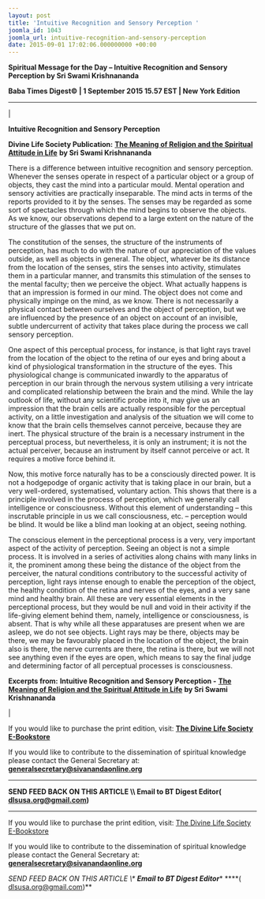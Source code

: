 ```yaml
---
layout: post
title: 'Intuitive Recognition and Sensory Perception '
joomla_id: 1043
joomla_url: intuitive-recognition-and-sensory-perception
date: 2015-09-01 17:02:06.000000000 +00:00
---
```

  

















































**Spiritual Message for the Day – Intuitive Recognition and Sensory Perception by Sri Swami Krishnananda**

 **Baba Times Digest© | 1 September 2015 15.57 EST | New York Edition**

* * *

| 

**Intuitive Recognition and Sensory Perception**

**Divine Life Society Publication:** [**The Meaning of Religion and the Spiritual Attitude in Life**](http://www.swami-krishnananda.org/disc/disc_102.html) **by Sri Swami Krishnananda**

There is a difference between intuitive recognition and sensory perception. Whenever the senses operate in respect of a particular object or a group of objects, they cast the mind into a particular mould. Mental operation and sensory activities are practically inseparable. The mind acts in terms of the reports provided to it by the senses. The senses may be regarded as some sort of spectacles through which the mind begins to observe the objects. As we know, our observations depend to a large extent on the nature of the structure of the glasses that we put on.

The constitution of the senses, the structure of the instruments of perception, has much to do with the nature of our appreciation of the values outside, as well as objects in general. The object, whatever be its distance from the location of the senses, stirs the senses into activity, stimulates them in a particular manner, and transmits this stimulation of the senses to the mental faculty; then we perceive the object. What actually happens is that an impression is formed in our mind. The object does not come and physically impinge on the mind, as we know. There is not necessarily a physical contact between ourselves and the object of perception, but we are influenced by the presence of an object on account of an invisible, subtle undercurrent of activity that takes place during the process we call sensory perception.

One aspect of this perceptual process, for instance, is that light rays travel from the location of the object to the retina of our eyes and bring about a kind of physiological transformation in the structure of the eyes. This physiological change is communicated inwardly to the apparatus of perception in our brain through the nervous system utilising a very intricate and complicated relationship between the brain and the mind. While the lay outlook of life, without any scientific probe into it, may give us an impression that the brain cells are actually responsible for the perceptual activity, on a little investigation and analysis of the situation we will come to know that the brain cells themselves cannot perceive, because they are inert. The physical structure of the brain is a necessary instrument in the perceptual process, but nevertheless, it is only an instrument; it is not the actual perceiver, because an instrument by itself cannot perceive or act. It requires a motive force behind it.

Now, this motive force naturally has to be a consciously directed power. It is not a hodgepodge of organic activity that is taking place in our brain, but a very well-ordered, systematised, voluntary action. This shows that there is a principle involved in the process of perception, which we generally call intelligence or consciousness. Without this element of understanding – this inscrutable principle in us we call consciousness, etc. – perception would be blind. It would be like a blind man looking at an object, seeing nothing.

The conscious element in the perceptional process is a very, very important aspect of the activity of perception. Seeing an object is not a simple process. It is involved in a series of activities along chains with many links in it, the prominent among these being the distance of the object from the perceiver, the natural conditions contributory to the successful activity of perception, light rays intense enough to enable the perception of the object, the healthy condition of the retina and nerves of the eyes, and a very sane mind and healthy brain. All these are very essential elements in the perceptional process, but they would be null and void in their activity if the life-giving element behind them, namely, intelligence or consciousness, is absent. That is why while all these apparatuses are present when we are asleep, we do not see objects. Light rays may be there, objects may be there, we may be favourably placed in the location of the object, the brain also is there, the nerve currents are there, the retina is there, but we will not see anything even if the eyes are open, which means to say the final judge and determining factor of all perceptual processes is consciousness.



**Excerpts from:**  **Intuitive Recognition and Sensory Perception -** [**The Meaning of Religion and the Spiritual Attitude in Life**](http://www.swami-krishnananda.org/disc/disc_102.html) **by Sri Swami Krishnananda**

 |



If you would like to purchase the print edition, visit: **[The Divine Life Society E-Bookstore](http://www.dlshq.org/download/download.htm)**

If you would like to contribute to the dissemination of spiritual knowledge please contact the General Secretary at: [](mailto:%20%3Cscript%20type=%27text/javascript%27%3E%20%3C%21--%20var%20prefix%20=%20%27ma%27%20+%20%27il%27%20+%20%27to%27;%20var%20path%20=%20%27hr%27%20+%20%27ef%27%20+%20%27=%27;%20var%20addy57016%20=%20%27generalsecretary%27%20+%20%27@%27;%20addy57016%20=%20addy57016%20+%20%27sivanandaonline%27%20+%20%27.%27%20+%20%27org%27;%20document.write%28%27%3Ca%20%27%20+%20path%20+%20%27%5C%27%27%20+%20prefix%20+%20%27:%27%20+%20addy57016%20+%20%27%5C%27%3E%27%29;%20document.write%28addy57016%29;%20document.write%28%27%3C%5C/a%3E%27%29;%20//--%3E%5Cn%20%3C/script%3E%3Cscript%20type=%27text/javascript%27%3E%20%3C%21--%20document.write%28%27%3Cspan%20style=%5C%27display:%20none;%5C%27%3E%27%29;%20//--%3E%20%3C/script%3EThis%20email%20address%20is%20being%20protected%20from%20spambots.%20You%20need%20JavaScript%20enabled%20to%20view%20it.%20%3Cscript%20type=%27text/javascript%27%3E%20%3C%21--%20document.write%28%27%3C/%27%29;%20document.write%28%27span%3E%27%29;%20//--%3E%20%3C/script%3E?subject=Contribution%20to%20Dissemination%20of%20Spiritual%20Knowledge) **generalsecretary@sivanandaonline.org**

****

**SEND FEED BACK ON THIS ARTICLE \\\ Email to BT Digest Editor[](mailto:%20%3Cscript%20type=%27text/javascript%27%3E%20%3C%21--%20var%20prefix%20=%20%27ma%27%20+%20%27il%27%20+%20%27to%27;%20var%20path%20=%20%27hr%27%20+%20%27ef%27%20+%20%27=%27;%20var%20addy72654%20=%20%27dlsusa.org%27%20+%20%27@%27;%20addy72654%20=%20addy72654%20+%20%27gmail%27%20+%20%27.%27%20+%20%27com%27;%20document.write%28%27%3Ca%20%27%20+%20path%20+%20%27%5C%27%27%20+%20prefix%20+%20%27:%27%20+%20addy72654%20+%20%27%5C%27%3E%27%29;%20document.write%28addy72654%29;%20document.write%28%27%3C%5C/a%3E%27%29;%20//--%3E%5Cn%20%3C/script%3E%3Cscript%20type=%27text/javascript%27%3E%20%3C%21--%20document.write%28%27%3Cspan%20style=%5C%27display:%20none;%5C%27%3E%27%29;%20//--%3E%20%3C/script%3EThis%20email%20address%20is%20being%20protected%20from%20spambots.%20You%20need%20JavaScript%20enabled%20to%20view%20it.%20%3Cscript%20type=%27text/javascript%27%3E%20%3C%21--%20document.write%28%27%3C/%27%29;%20document.write%28%27span%3E%27%29;%20//--%3E%20%3C/script%3E?subject=DLS%20Posts)( [dlsusa.org@gmail.com](mailto:dlsusa.org@gmail.com))**



* * *



  

If you would like to purchase the print edition, visit: [The Divine Life Society E-Bookstore](http://www.dlshq.org/download/download.htm)

If you would like to contribute to the dissemination of spiritual knowledge please contact the General Secretary at: **[generalsecretary@sivanandaonline.org](mailto:generalsecretary@sivanandaonline.org)**

**SEND FEED BACK ON THIS ARTICLE \\\**  **Email to BT Digest Editor**** [](mailto:%20%3Cscript%20type=%27text/javascript%27%3E%20%3C%21--%20var%20prefix%20=%20%27ma%27%20+%20%27il%27%20+%20%27to%27;%20var%20path%20=%20%27hr%27%20+%20%27ef%27%20+%20%27=%27;%20var%20addy72654%20=%20%27dlsusa.org%27%20+%20%27@%27;%20addy72654%20=%20addy72654%20+%20%27gmail%27%20+%20%27.%27%20+%20%27com%27;%20document.write%28%27%3Ca%20%27%20+%20path%20+%20%27%5C%27%27%20+%20prefix%20+%20%27:%27%20+%20addy72654%20+%20%27%5C%27%3E%27%29;%20document.write%28addy72654%29;%20document.write%28%27%3C%5C/a%3E%27%29;%20//--%3E%5Cn%20%3C/script%3E%3Cscript%20type=%27text/javascript%27%3E%20%3C%21--%20document.write%28%27%3Cspan%20style=%5C%27display:%20none;%5C%27%3E%27%29;%20//--%3E%20%3C/script%3EThis%20email%20address%20is%20being%20protected%20from%20spambots.%20You%20need%20JavaScript%20enabled%20to%20view%20it.%20%3Cscript%20type=%27text/javascript%27%3E%20%3C%21--%20document.write%28%27%3C/%27%29;%20document.write%28%27span%3E%27%29;%20//--%3E%20%3C/script%3E?subject=DLS%20Posts)****( [dlsusa.org@gmail.com](mailto:dlsusa.org@gmail.com))**  
